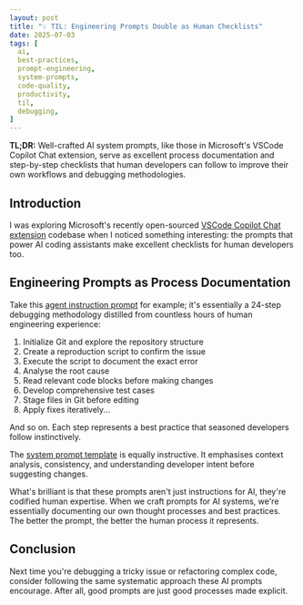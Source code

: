 ```yaml
---
layout: post
title: "💡 TIL: Engineering Prompts Double as Human Checklists"
date: 2025-07-03
tags: [
  ai,
  best-practices,
  prompt-engineering,
  system-prompts,
  code-quality,
  productivity,
  til,
  debugging,
]
---
```


**TL;DR:** Well-crafted AI system prompts, like those in Microsoft's VSCode
Copilot Chat extension, serve as excellent process documentation and
step-by-step checklists that human developers can follow to improve their own
workflows and debugging methodologies.

<!--more-->

## Introduction

I was exploring Microsoft's recently open-sourced
[VSCode Copilot Chat extension](https://github.com/microsoft/vscode-copilot-chat/)
codebase when I noticed something interesting: the prompts that power AI coding
assistants make excellent checklists for human developers too.

## Engineering Prompts as Process Documentation

Take this
[agent instruction prompt](https://github.com/microsoft/vscode-copilot-chat/blob/main/src/extension/prompts/node/agent/agentInstructions.tsx#L197)
for example; it's essentially a 24-step debugging methodology distilled from
countless hours of human engineering experience:

1. Initialize Git and explore the repository structure
2. Create a reproduction script to confirm the issue
3. Execute the script to document the exact error
4. Analyse the root cause
5. Read relevant code blocks before making changes
6. Develop comprehensive test cases
7. Stage files in Git before editing
8. Apply fixes iteratively...

And so on. Each step represents a best practice that seasoned developers follow
instinctively.

The
[system prompt template](https://github.com/microsoft/vscode-copilot-chat/blob/40d039d8e08c2d17435a2e65846120c394d0727b/src/extension/xtab/common/promptCrafting.ts#L34)
is equally instructive. It emphasises context analysis, consistency, and
understanding developer intent before suggesting changes.

What's brilliant is that these prompts aren't just instructions for AI, they're
codified human expertise. When we craft prompts for AI systems, we're
essentially documenting our own thought processes and best practices. The better
the prompt, the better the human process it represents.

## Conclusion

Next time you're debugging a tricky issue or refactoring complex code, consider
following the same systematic approach these AI prompts encourage. After all,
good prompts are just good processes made explicit.
